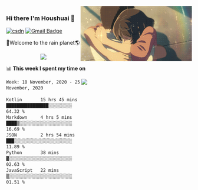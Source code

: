 <img  align='right' height="150" src="https://github.com/LikeRainDay/LikeRainDay/blob/master/pic/img_rain_1.gif?raw=true">



### Hi there I'm Houshuai :lemon:

[![csdn](https://img.shields.io/badge/-csdn-c14438?style=flat-square&logo=c&logoColor=white)](https://blog.csdn.net/qq_15807167)
[![Gmail Badge](https://img.shields.io/badge/-gmail-c14438?style=flat-square&logo=Gmail&logoColor=white&link=mailto:houshuai0816@gmail.com)](mailto:houshuai0816@gmail.com)

🚀Welcome to the rain planet🌎

<center>
<img align='center'  src="https://source.unsplash.com/random/1200x600">
</center>

📊 **This week I spent my time on**

<img align='right'   width="300" src="https://github-readme-stats.vercel.app/api?username=LikeRainDay&show_icons=true&title_color=fff&icon_color=79ff97&text_color=9f9f9f&bg_color=151515">

<!--START_SECTION:waka-->
```text
Week: 18 November, 2020 - 25 November, 2020

Kotlin       15 hrs 45 mins  ████████████████░░░░░░░░░   64.32 % 
Markdown     4 hrs 5 mins    ████▒░░░░░░░░░░░░░░░░░░░░   16.69 % 
JSON         2 hrs 54 mins   ███░░░░░░░░░░░░░░░░░░░░░░   11.89 % 
Python       38 mins         ▓░░░░░░░░░░░░░░░░░░░░░░░░   02.63 % 
JavaScript   22 mins         ▒░░░░░░░░░░░░░░░░░░░░░░░░   01.51 % 
```
<!--END_SECTION:waka-->
